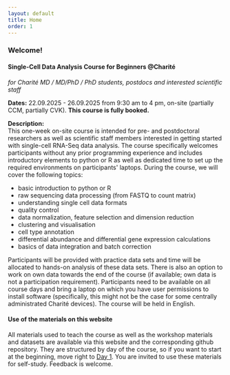 ```yaml
---
layout: default
title: Home
order: 1
---
```


### Welcome!

#### __Single-Cell Data Analysis Course for Beginners @Charité__

_for Charité MD / MD/PhD / PhD students, postdocs and interested scientific staff_

**Dates:** 22.09.2025 - 26.09.2025 from 9:30 am to 4 pm, on-site (partially CCM, partially CVK). __This course is fully booked.__

**Description:**  
This one-week on-site course is intended for pre- and postdoctoral researchers as well as scientific staff members interested in getting started with single-cell RNA-Seq data analysis. The course specifically welcomes participants without any prior programming experience and includes introductory elements to python or R as well as dedicated time to set up the required environments on participants' laptops. During the course, we will cover the following topics:  

- basic introduction to python or R
- raw sequencing data processing (from FASTQ to count matrix)
- understanding single cell data formats
- quality control
- data normalization, feature selection and dimension reduction
- clustering and visualisation
- cell type annotation
- differential abundance and differential gene expression calculations
- basics of data integration and batch correction

Participants will be provided with practice data sets and time will be allocated to hands-on analysis of these data sets. There is also an option to work on own data towards the end of the course (if available; own data is not a participation requirement). Participants need to be available on all course days and bring a laptop on which you have user permissions to install software (specifically, this might not be the case for some centrally administrated Charité devices). The course will be held in English.

#### Use of the materials on this website
All materials used to teach the course as well as the workshop materials and datasets are available via this website and the corresponding github repository. They are structured by day of the course, so if you want to start at the beginning, move right to [Day 1](https://buchauer-lab.github.io/charite-sc-data-course/Day1). You are invited to use these materials for self-study. Feedback is welcome.